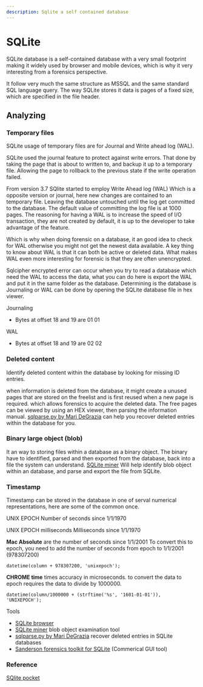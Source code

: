 ```yaml
---
description: Sqlite a self contained database
---
```


# SQLite

SQLite database is a self-contained database with a very small footprint making it widely used by browser and mobile devices, which is why it very interesting from a forensics perspective.

It follow very much the same structure as MSSQL and the same standard SQL language query. The way SQLite stores it data is pages of a fixed size, which are specified in the file header.

## Analyzing

### Temporary files

SQLite usage of temporary files are for Journal and Write ahead log (WAL).

SQLite used the journal feature to protect against write errors. That done by taking the page that is about to written to, and backup it up to a temporary file. Allowing the page to rollback to the previous state if the write operation failed.

From version 3.7 SQlite started to employ Write Ahead log (WAL) Which is a opposite version or journal, here new changes are contained to an temporary file. Leaving the database untouched until the log get committed to the database. The default value of committing the log file is at 1000 pages. The reasoning for having a WAL is to increase the speed of I/O transaction, they are not created by default, it is up to the developer to take advantage of the feature.

Which is why when doing forensic on a database, it an good idea to check for WAL otherwise you might not get the newest data available. A key thing to know about WAL is that it can both be active or deleted data. What makes WAL even more interesting for forensic is that they are often unencrypted.

Sqlcipher encrypted error can occur when you try to read a database which need the WAL to access the data, what you can do here is export the WAL and put it in the same folder as the database. Determining is the database is Journaling or WAL can be done by opening the SQLite database file in hex viewer.

Journaling

* Bytes at offset 18 and 19 are 01 01

WAL

* Bytes at offset 18 and 19 are 02 02

### Deleted content

Identify deleted content within the database by looking for missing ID entries.

when information is deleted from the database, it might create a unused pages that are stored on the freelist and is first reused when a new page is required. which allows forensics to acquire the deleted data. The free pages can be viewed by using an HEX viewer, then parsing the information manual. [sqlparse.py by Mari DeGrazia](https://github.com/mdegrazia/SQLite-Deleted-Records-Parser) can help you recover deleted entries within the database for you.


### Binary large object (blob)

It an way to storing files within a database as a binary object. The binary have to identified, parsed and then exported from the database, back into a file the system can understand. [SQLite miner](https://github.com/threeplanetssoftware/sqlite\_miner) Will help identify blob object within an database, and parse and export the file from SQLite.

### Timestamp

Timestamp can be stored in the database in one of serval numerical representations, here are some of the common once.

UNIX EPOCH Number of seconds since 1/1/1970

UNIX EPOCH milliseconds Milliseconds since 1/1/1970

**Mac Absolute** are the number of seconds since 1/1/2001 To convert this to epoch, you need to add the number of seconds from epoch to 1/1/2001 (978307200)

```
datetime(column + 978307200, 'unixepoch');
```

**CHROME time** times accuracy in microseconds. to convert the data to epoch requires the data to divide by 1000000.

```
datetime(column/1000000 + (strftime('%s', '1601-01-01')), 'UNIXEPOCH');
```

Tools

* [SQLite browser](https://sqlitebrowser.org/)
* [SQLite miner](https://github.com/threeplanetssoftware/sqlite\_miner) blob object examination tool
* [sqlparse.py by Mari DeGrazia](https://github.com/mdegrazia/SQLite-Deleted-Records-Parser) recover deleted entries in SQLite databases
* [Sanderson forensics toolkit for SQLite](https://sqliteforensictoolkit.com/sqlite-forensic-toolkit/) (Commerical GUI tool)

### Reference

[SQlite pocket](https://www.sans.org/posters/sqlite-pocket-reference-guide/)
